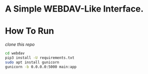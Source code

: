 # A Simple WEBDAV-Like Interface.

# How To Run


*clone this repo*

``` bash
cd webdav
pip3 install -U requirements.txt
sudo apt install gunicorn 
gunicorn -b 0.0.0.0:5000 main:app 
```
